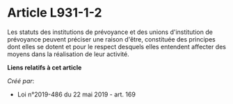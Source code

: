 # Article L931-1-2

Les statuts des institutions de prévoyance et des unions d'institution de prévoyance peuvent préciser une raison d'être,
constituée des principes dont elles se dotent et pour le respect desquels elles entendent affecter des moyens dans la
réalisation de leur activité.

**Liens relatifs à cet article**

_Créé par_:

  - Loi n°2019-486 du 22 mai 2019 - art. 169
